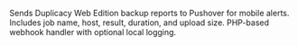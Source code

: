 Sends Duplicacy Web Edition backup reports to Pushover for mobile alerts. Includes job name, host, result, duration, and upload size. PHP-based webhook handler with optional local logging.
